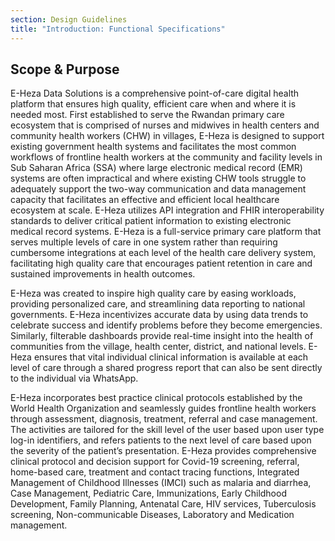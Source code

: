```yaml
---
section: Design Guidelines
title: "Introduction: Functional Specifications"
---
```


## Scope & Purpose
E-Heza Data Solutions is a comprehensive point-of-care digital health platform that ensures high quality, efficient care when and where it is needed most. First established to serve the Rwandan primary care ecosystem that is comprised of nurses and midwives in health centers and community health workers (CHW) in villages, E-Heza is designed to support existing government health systems and facilitates the most common workflows of frontline health workers at the community and facility levels in Sub Saharan Africa (SSA) where large electronic medical record (EMR) systems are often impractical and where existing CHW tools struggle to adequately support the two-way communication and data management capacity that facilitates an effective and efficient local healthcare ecosystem at scale. E-Heza utilizes API integration and FHIR interoperability standards to deliver critical patient information to existing electronic medical record systems. E-Heza is a full-service primary care platform that serves multiple levels of care in one system rather than requiring cumbersome integrations at each level of the health care delivery system, facilitating high quality care that encourages patient retention in care and sustained improvements in health outcomes.

E-Heza was created to inspire high quality care by easing workloads, providing personalized care, and streamlining data reporting to national governments. E-Heza incentivizes accurate data by using data trends to celebrate success and identify problems before they become emergencies. Similarly, filterable dashboards provide real-time insight into the health of communities from the village, health center, district, and national levels. E-Heza ensures that vital individual clinical information is available at each level of care through a shared progress report that can also be sent directly to the individual via WhatsApp.

E-Heza incorporates best practice clinical protocols established by the World Health Organization and seamlessly guides frontline health workers through assessment, diagnosis, treatment, referral and case management. The activities are tailored for the skill level of the user based upon user type log-in identifiers, and refers patients to the next level of care based upon the severity of the patient’s presentation. E-Heza provides comprehensive clinical protocol and decision support for Covid-19 screening, referral, home-based care, treatment and contact tracing functions, Integrated Management of Childhood Illnesses (IMCI) such as malaria and diarrhea, Case Management, Pediatric Care, Immunizations, Early Childhood Development, Family Planning, Antenatal Care, HIV services, Tuberculosis screening, Non-communicable Diseases, Laboratory and Medication management.
